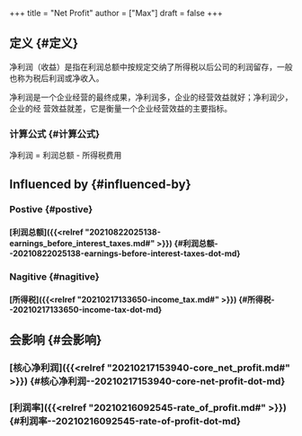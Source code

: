 +++
title = "Net Profit"
author = ["Max"]
draft = false
+++

## 定义 {#定义}

净利润（收益）是指在利润总额中按规定交纳了所得税以后公司的利润留存，一般
也称为税后利润或净收入。

净利润是一个企业经营的最终成果，净利润多，企业的经营效益就好；净利润少，企业的经
营效益就差，它是衡量一个企业经营效益的主要指标。


### 计算公式 {#计算公式}

净利润 = 利润总额 - 所得税费用


## Influenced by {#influenced-by}


### Postive {#postive}


#### [利润总额]({{<relref "20210822025138-earnings_before_interest_taxes.md#" >}}) {#利润总额--20210822025138-earnings-before-interest-taxes-dot-md}


### Nagitive {#nagitive}


#### [所得税]({{<relref "20210217133650-income_tax.md#" >}}) {#所得税--20210217133650-income-tax-dot-md}


## 会影响 {#会影响}


### [核心净利润]({{<relref "20210217153940-core_net_profit.md#" >}}) {#核心净利润--20210217153940-core-net-profit-dot-md}


### [利润率]({{<relref "20210216092545-rate_of_profit.md#" >}}) {#利润率--20210216092545-rate-of-profit-dot-md}
